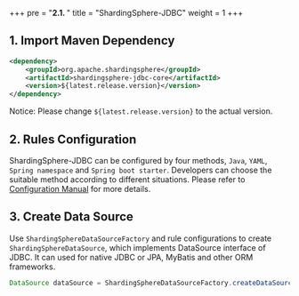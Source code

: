 +++
pre = "<b>2.1. </b>"
title = "ShardingSphere-JDBC"
weight = 1
+++

## 1. Import Maven Dependency

```xml
<dependency>
    <groupId>org.apache.shardingsphere</groupId>
    <artifactId>shardingsphere-jdbc-core</artifactId>
    <version>${latest.release.version}</version>
</dependency>
```

Notice: Please change `${latest.release.version}` to the actual version.

## 2. Rules Configuration

ShardingSphere-JDBC can be configured by four methods, `Java`, `YAML`, `Spring namespace` and `Spring boot starter`. 
Developers can choose the suitable method according to different situations. 
Please refer to [Configuration Manual](/en/user-manual/shardingsphere-jdbc/configuration/) for more details.

## 3. Create Data Source

Use `ShardingSphereDataSourceFactory` and rule configurations to create `ShardingSphereDataSource`, which implements DataSource interface of JDBC. 
It can used for native JDBC or JPA, MyBatis and other ORM frameworks.

```java
DataSource dataSource = ShardingSphereDataSourceFactory.createDataSource(dataSourceMap, configurations, properties);
```
